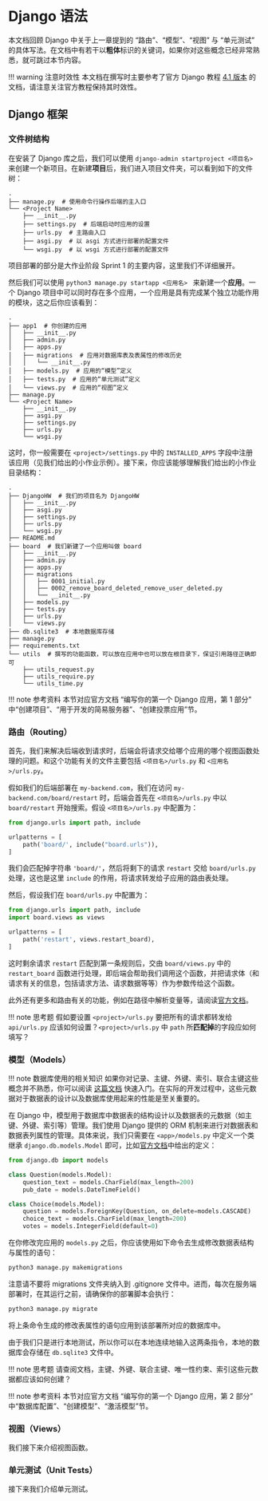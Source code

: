 # Django 语法

本文档回顾 Django 中关于上一章提到的 “路由”、“模型”、“视图” 与 “单元测试” 的具体写法。在文档中有若干以**粗体**标识的关键词，如果你对这些概念已经非常熟悉，就可跳过本节内容。

!!! warning 注意时效性
	本文档在撰写时主要参考了官方 Django 教程 [4.1 版本](https://docs.djangoproject.com/en/4.1/) 的文档，请注意关注官方教程保持其时效性。



## Django 框架

### 文件树结构

在安装了 Django 库之后，我们可以使用 `django-admin startproject <项目名>` 来创建一个新项目。在新建**项目**后，我们进入项目文件夹，可以看到如下的文件树：

```
.
├── manage.py  # 使用命令行操作后端的主入口
└── <Project Name>
    ├── __init__.py  
    ├── settings.py  # 后端启动时应用的设置
    ├── urls.py  # 主路由入口
    ├── asgi.py  # 以 asgi 方式进行部署的配置文件
    └── wsgi.py  # 以 wsgi 方式进行部署的配置文件
```

项目部署的部分是大作业阶段 Sprint 1 的主要内容，这里我们不详细展开。

然后我们可以使用 `python3 manage.py startapp <应用名> ` 来新建一个**应用**。一个 Django 项目中可以同时存在多个应用，一个应用是具有完成某个独立功能作用的模块，这之后你应该看到：

```
.
├── app1  # 你创建的应用
│   ├── __init__.py
│   ├── admin.py
│   ├── apps.py
│   ├── migrations  # 应用对数据库表及表属性的修改历史
│   │   └── __init__.py
│   ├── models.py  # 应用的“模型”定义
│   ├── tests.py  # 应用的“单元测试”定义
│   └── views.py  # 应用的“视图”定义
├── manage.py
└── <Project Name>
    ├── __init__.py
    ├── asgi.py
    ├── settings.py
    ├── urls.py
    └── wsgi.py
```

这时，你一般需要在 `<project>/settings.py` 中的 `INSTALLED_APPS` 字段中注册该应用（见我们给出的小作业示例）。接下来，你应该能够理解我们给出的小作业目录结构：

```
.
├── DjangoHW  # 我们的项目名为 DjangoHW
│   ├── __init__.py
│   ├── asgi.py
│   ├── settings.py
│   ├── urls.py
│   └── wsgi.py
├── README.md
├── board  # 我们新建了一个应用叫做 board
│   ├── __init__.py
│   ├── admin.py
│   ├── apps.py
│   ├── migrations
│   │   ├── 0001_initial.py
│   │   ├── 0002_remove_board_deleted_remove_user_deleted.py
│   │   └── __init__.py
│   ├── models.py
│   ├── tests.py
│   ├── urls.py
│   └── views.py
├── db.sqlite3  # 本地数据库存储
├── manage.py
├── requirements.txt
└── utils  # 撰写的功能函数，可以放在应用中也可以放在根目录下，保证引用路径正确即可
    ├── utils_request.py
    ├── utils_require.py
    └── utils_time.py
```

!!! note 参考资料
	本节对应官方文档 “编写你的第一个 Django 应用，第 1 部分” 中“创建项目”、“用于开发的简易服务器”、“创建投票应用”节。



### 路由（Routing）

首先，我们来解决后端收到请求时，后端会将请求交给哪个应用的哪个视图函数处理的问题。和这个功能有关的文件主要包括 `<项目名>/urls.py` 和 `<应用名>/urls.py`。

假如我们的后端部署在 `my-backend.com`，我们在访问 `my-backend.com/board/restart` 时，后端会首先在 `<项目名>/urls.py` 中以 `board/restart` 开始搜索。假设 `<项目名>/urls.py` 中配置为：

```python
from django.urls import path, include

urlpatterns = [
    path('board/', include("board.urls")),
]
```

我们会匹配掉字符串 `'board/'`，然后将剩下的请求 `restart` 交给 `board/urls.py` 处理，这也是这里 `include` 的作用，将请求转发给子应用的路由表处理。

然后，假设我们在 `board/urls.py` 中配置为：

```python
from django.urls import path, include
import board.views as views

urlpatterns = [
    path('restart', views.restart_board),
]
```

这时剩余请求 `restart` 匹配到第一条规则后，交由 `board/views.py` 中的 `restart_board` 函数进行处理，即后端会帮助我们调用这个函数，并把请求体（和请求有关的信息，包括请求方法、请求数据等等）作为参数传给这个函数。

此外还有更多和路由有关的功能，例如在路径中解析变量等，请阅读[官方文档](https://docs.djangoproject.com/zh-hans/4.1/topics/http/urls/)。

!!! note 思考题
	假如要设置 `<project>/urls.py` 要把所有的请求都转发给 `api/urls.py` 应该如何设置？`<project>/urls.py` 中 `path` 所**匹配掉**的字段应如何填写？



### 模型（Models）

!!! note 数据库使用的相关知识
	如果你对记录、主键、外键、索引、联合主键这些概念并不熟悉，你可以阅读 [这篇文档](https://zhuanlan.zhihu.com/p/64368422) 快速入门。在实际的开发过程中，这些元数据对于数据表的设计以及数据库使用起来的性能是至关重要的。

在 Django 中，模型用于数据库中数据表的结构设计以及数据表的元数据（如主键、外键、索引等）管理。我们使用 Django 提供的 ORM 机制来进行对数据表和数据表列属性的管理。具体来说，我们只需要在 `<app>/models.py` 中定义一个类继承 `django.db.models.Model` 即可，比如[官方文档](https://docs.djangoproject.com/zh-hans/4.1/intro/tutorial02/)中给出的定义：

```python
from django.db import models

class Question(models.Model):
    question_text = models.CharField(max_length=200)
    pub_date = models.DateTimeField()

class Choice(models.Model):
    question = models.ForeignKey(Question, on_delete=models.CASCADE)
    choice_text = models.CharField(max_length=200)
    votes = models.IntegerField(default=0)
```

在你修改完应用的 `models.py` 之后，你应该使用如下命令去生成修改数据表结构与属性的语句：

```bash
python3 manage.py makemigrations
```

注意请不要将 migrations 文件夹纳入到 .gitignore 文件中。进而，每次在服务端部署时，在其运行之前，请确保你的部署脚本会执行：

```bash
python3 manage.py migrate
```

将上条命令生成的修改表属性的语句应用到该部署所对应的数据库中。

由于我们只是进行本地测试，所以你可以在本地连续地输入这两条指令，本地的数据库会存储在 `db.sqlite3` 文件中。 

!!! note 思考题
	请查阅文档，主键、外键、联合主键、唯一性约束、索引这些元数据都应该如何创建？

!!! note 参考资料
	本节对应官方文档 “编写你的第一个 Django 应用，第 2 部分” 中“数据库配置”、“创建模型”、“激活模型”节。



### 视图（Views）

我们接下来介绍视图函数。



### 单元测试（Unit Tests）

接下来我们介绍单元测试。

